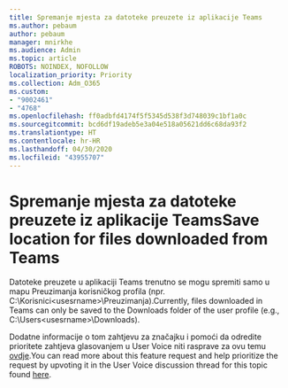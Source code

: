 ```yaml
---
title: Spremanje mjesta za datoteke preuzete iz aplikacije Teams
ms.author: pebaum
author: pebaum
manager: mnirkhe
ms.audience: Admin
ms.topic: article
ROBOTS: NOINDEX, NOFOLLOW
localization_priority: Priority
ms.collection: Adm_O365
ms.custom:
- "9002461"
- "4768"
ms.openlocfilehash: ff0adbfd4174f5f5345d538f3d748039c1bf1a0c
ms.sourcegitcommit: bcd6df19adeb5e3a04e518a05621dd6c68da93f2
ms.translationtype: HT
ms.contentlocale: hr-HR
ms.lasthandoff: 04/30/2020
ms.locfileid: "43955707"
---
```

# <a name="save-location-for-files-downloaded-from-teams"></a><span data-ttu-id="34134-102">Spremanje mjesta za datoteke preuzete iz aplikacije Teams</span><span class="sxs-lookup"><span data-stu-id="34134-102">Save location for files downloaded from Teams</span></span>

<span data-ttu-id="34134-103">Datoteke preuzete u aplikaciji Teams trenutno se mogu spremiti samo u mapu Preuzimanja korisničkog profila (npr. C:\Korisnici\<usesrname>\Preuzimanja).</span><span class="sxs-lookup"><span data-stu-id="34134-103">Currently, files downloaded in Teams can only be saved to the Downloads folder of the user profile (e.g., C:\Users\<usesrname>\Downloads).</span></span>

<span data-ttu-id="34134-104">Dodatne informacije o tom zahtjevu za značajku i pomoći da odredite prioritete zahtjeva glasovanjem u User Voice niti rasprave za ovu temu [ovdje](https://microsoftteams.uservoice.com/forums/555103-public/suggestions/18693262-have-the-download-function-of-files-allow-you-to-s).</span><span class="sxs-lookup"><span data-stu-id="34134-104">You can read more about this feature request and help prioritize the request by upvoting it in the User Voice discussion thread for this topic found [here](https://microsoftteams.uservoice.com/forums/555103-public/suggestions/18693262-have-the-download-function-of-files-allow-you-to-s).</span></span>
